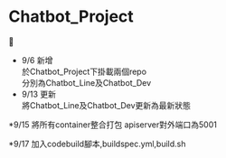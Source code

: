 # Chatbot_Project
:dog:  
* 9/6 新增  
於Chatbot_Project下掛載兩個repo  
分別為Chatbot_Line及Chatbot_Dev
* 9/13 更新  
將Chatbot_Line及Chatbot_Dev更新為最新狀態  

*9/15
將所有container整合打包
apiserver對外端口為5001

*9/17
加入codebuild腳本,buildspec.yml,build.sh
